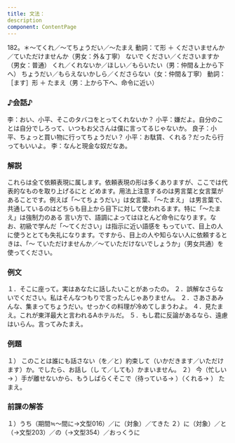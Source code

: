 ```yaml
---
title: 文法：
description
component: ContentPage
---
```



182。＊～てくれ／～てちょうだい／～たまえ
動詞：て形 ＋ くださいませんか／ていただけませんか（男女：外＆丁寧） ないで ください／くださいますか（男女：普通）
くれ／くれないか／ほしい／もらいたい（男：仲間＆上から下へ） ちょうだい／もらえないかしら／くださらない（女：仲間＆丁寧）
動詞：［ます］形 ＋ たまえ（男：上から下へ、命令に近い）
### ♪会話♪
李：おい、小平、そこのタバコをとってくれないか？
小平：嫌だよ。自分のことは自分でしろって、いつもお父さんは僕に言ってるじゃないか。 良子：小平、ちょっと買い物に行ってちょうだい？ 小平：お駄賃、くれる？だったら行ってもいいよ。
李：なんと現金な奴だなあ。
### 解説
これらは全て依頼表現に属します。依頼表現の形は多くありますが、ここでは代表的なものを取り上げるにと どめます。用法上注意するのは男言葉と女言葉があることです。例えば「～てちょうだい」は女言葉、「～たまえ」 は男言葉で、共通しているのはどちらも目上から目下に対して使われるます。特に「～たまえ」は強制力のある 言い方で、語調によってはほとんど命令になります。なお、初級で学んだ「～てください」は指示に近い語感を もっていて、目上の人に使うととても失礼になります。ですから、目上の人や知らない人に依頼するときは、「～ ていただけませんか／～ていただけないでしょうか」（男女共通）を使ってください。
### 例文
１．そこに座って。実はあなたに話したいことがあったの。
２．誤解なさらないでください。私はそんなつもりで言ったんじゃありません。
２．さあさあみんな、集まってちょうだい。せっかくの料理が冷めてしまうわよ。
４．見たまえ。これが東洋最大と言われるAホテルだ。
５．もし君に反論があるなら、遠慮はいらん。言ってみたまえ。
### 例題
１） このことは誰にも話さない（を／と）約束して（いかだきます／いただけます）か。でしたら、お話し（し
て／しても）かまいません。
２） 今（忙しい→ ）手が離せないから、もうしばらくそこで（待っている→ ）（くれる→ ）
たまえ。
### 前課の解答
１）うち（期間≒～間に→文型016）／に（対象）／てきた
２）に（対象）／と（→文型203）／の（→文型354）／おっくうに
